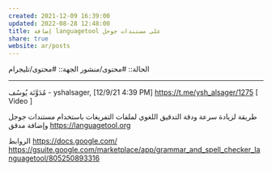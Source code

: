 ```yaml
---
created: 2021-12-09 16:39:00
updated: 2022-08-28 12:48:00
title: إضافة languagetool على مستندات جوجل
share: true
website: ar/posts
---
```


الحالة:: #محتوى/منشور
الجهة:: #محتوى/تليجرام

---

مُدَوَّنَة يُوسُف - yshalsager, [12/9/21 4:39 PM]
<https://t.me/ysh_alsager/1275>
[ Video ]

طريقة لزيادة سرعة ودقة التدقيق اللغوي لملفات التفريغات باستخدام مستندات جوجل وإضافة مدقق <https://languagetool.org>

الروابط
<https://docs.google.com/>
<https://gsuite.google.com/marketplace/app/grammar_and_spell_checker_languagetool/805250893316>
